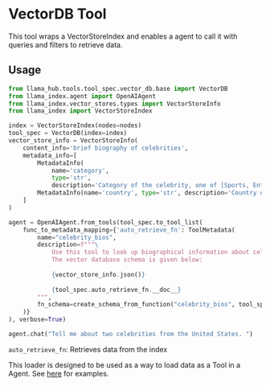 # VectorDB Tool

This tool wraps a VectorStoreIndex and enables a agent to call it with queries and filters to retrieve data.

## Usage

```python
from llama_hub.tools.tool_spec.vector_db.base import VectorDB
from llama_index.agent import OpenAIAgent
from llama_index.vector_stores.types import VectorStoreInfo
from llama_index import VectorStoreIndex

index = VectorStoreIndex(nodes=nodes)
tool_spec = VectorDB(index=index)
vector_store_info = VectorStoreInfo(
    content_info='brief biography of celebrities',
    metadata_info=[
        MetadataInfo(
            name='category', 
            type='str', 
            description='Category of the celebrity, one of [Sports, Entertainment, Business, Music]'),
        MetadataInfo(name='country', type='str', description='Country of the celebrity, one of [United States, Barbados, Portugal]'),
    ]
)

agent = OpenAIAgent.from_tools(tool_spec.to_tool_list(
    func_to_metadata_mapping={'auto_retrieve_fn': ToolMetadata(
        name="celebrity_bios",
        description=f"""\
            Use this tool to look up biographical information about celebrities.
            The vector database schema is given below:
            
            {vector_store_info.json()}
            
            {tool_spec.auto_retrieve_fn.__doc__}
        """,
        fn_schema=create_schema_from_function("celebrity_bios", tool_spec.auto_retrieve_fn)
    )}
), verbose=True)

agent.chat("Tell me about two celebrities from the United States. ")
```

`auto_retrieve_fn`: Retrieves data from the index

This loader is designed to be used as a way to load data as a Tool in a Agent. See [here](https://github.com/emptycrown/llama-hub/tree/main) for examples.
